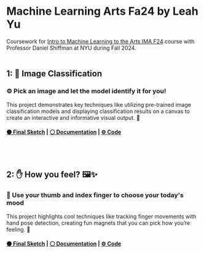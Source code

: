 # Machine Learning Arts Fa24 by Leah Yu
Coursework for [Intro to Machine Learning to the Arts IMA F24](https://github.com/ml5js/Intro-ML-Arts-IMA-F24) course with Professor Daniel Shiffman at NYU during Fall 2024.
<br>
<br>
## 1: 🤖 Image Classification

### ⚙️ Pick an image and let the model identify it for you!

This project demonstrates key techniques like utilizing pre-trained image classification models and displaying classification results on a canvas to create an interactive and informative visual output. 🎨

#### [⚫ Final Sketch](https://editor.p5js.org/Leahyuu/full/29dAN5cqqH) | [⚪ Documentation](https://incongruous-glider-de0.notion.site/W1-Introduction-5d96659acc0045069cb533395849f2d7?pvs=4) | [⚙️ Code](#)
<br>
<br>

## 2: ✋ How you feel? 🖼️✨

### 🤗 Use your thumb and index finger to choose your today's mood

This project highlights cool techniques like tracking finger movements with hand pose detection, creating fun magnets that you can pick how you’re feeling. 🎉

#### [⚫ Final Sketch](https://editor.p5js.org/Leahyuu/full/ZSBQrfmt-) | [⚪ Documentation](https://incongruous-glider-de0.notion.site/W1-Introduction-5d96659acc0045069cb533395849f2d7?pvs=4) | [⚙️ Code](#)


